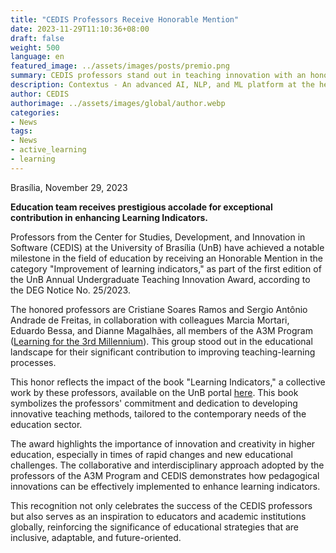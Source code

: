 ```yaml
---
title: "CEDIS Professors Receive Honorable Mention"
date: 2023-11-29T11:10:36+08:00
draft: false
weight: 500
language: en
featured_image: ../assets/images/posts/premio.png
summary: CEDIS professors stand out in teaching innovation with an honorable mention, in the enhancement of Learning Indicators.
description: Contextus - An advanced AI, NLP, and ML platform at the heart of Scientific Analysis, led by CEDIS
author: CEDIS
authorimage: ../assets/images/global/author.webp
categories: 
- News
tags: 
- News
- active_learning
- learning
---
```

Brasília, November 29, 2023

**Education team receives prestigious accolade for exceptional contribution in enhancing Learning Indicators.**

Professors from the Center for Studies, Development, and Innovation in Software (CEDIS) at the University of Brasília (UnB) have achieved a notable milestone in the field of education by receiving an Honorable Mention in the category "Improvement of learning indicators," as part of the first edition of the UnB Annual Undergraduate Teaching Innovation Award, according to the DEG Notice No. 25/2023.

The honored professors are Cristiane Soares Ramos and Sergio Antônio Andrade de Freitas, in collaboration with colleagues Marcia Mortari, Eduardo Bessa, and Dianne Magalhães, all members of the A3M Program ([Learning for the 3rd Millennium](http://www.a3m.unb/)). This group stood out in the educational landscape for their significant contribution to improving teaching-learning processes.

This honor reflects the impact of the book "Learning Indicators," a collective work by these professors, available on the UnB portal [here](https://livros.unb.br/index.php/portal/catalog/book/442). This book symbolizes the professors' commitment and dedication to developing innovative teaching methods, tailored to the contemporary needs of the education sector.

The award highlights the importance of innovation and creativity in higher education, especially in times of rapid changes and new educational challenges. The collaborative and interdisciplinary approach adopted by the professors of the A3M Program and CEDIS demonstrates how pedagogical innovations can be effectively implemented to enhance learning indicators.

This recognition not only celebrates the success of the CEDIS professors but also serves as an inspiration to educators and academic institutions globally, reinforcing the significance of educational strategies that are inclusive, adaptable, and future-oriented.
